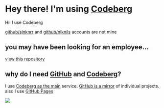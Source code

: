 # Hey there! I'm using [Codeberg](https://codeberg.org/slnknrr-ct/)
Hi! I use Codeberg

[github/slnknrr](https://github.com/slnknrr/) and [github/niknils](https://github.com/niknils/) accounts are not mine

## you may have been looking for an employee...
[view this repository](https://codeberg.org/slnknrr/for-hr/)

## why do I need [GitHub](https://github.com/slnknrr-ct/) and [Codeberg](https://codeberg.org/slnknrr/)?
I use [Codeberg as the main](https://codeberg.org/slnknrr/) service. [GitHub is a mirror](https://codeberg.org/slnknrr-ct/) of individual projects. also I use [GitHub Pages](https://slnknrr-ct.github.io/)

![](https://www.emojiall.com/images/240/telegram/1f47e.gif)
